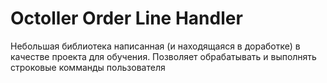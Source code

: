 # Octoller Order Line Handler
Небольшая библиотека написанная (и находящаяся в доработке) в качестве проекта для обучения.
Позволяет обрабатывать и выполнять строковые комманды пользователя
